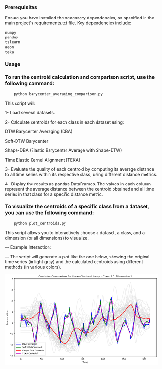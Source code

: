 ### Prerequisites

Ensure you have installed the necessary dependencies, as specified in the main project's requirements.txt file. Key dependencies include:

    numpy
    pandas
    tslearn
    aeon
    teka

### Usage

### To run the centroid calculation and comparison script, use the following command:

        python barycenter_averaging_comparison.py

This script will:

 1- Load several datasets.
 
 2- Calculate centroids for each class in each dataset using:
 
 DTW Barycenter Averaging (DBA)
 
 Soft-DTW Barycenter
 
 Shape-DBA (Elastic Barycenter Average with Shape-DTW)
 
 Time Elastic Kernel Alignment (TEKA)
         
 3- Evaluate the quality of each centroid by computing its average distance to all time series within its respective class, using different distance metrics.
 
 4- Display the results as pandas DataFrames. The values in each column represent the average distance between the centroid obtained and all time series in that class for a specific distance metric.
                    
### To visualize the centroids of a specific class from a dataset, you can use the following command:

        python plot_centroids.py

This script allows you to interactively choose a dataset, a class, and a dimension (or all dimensions) to visualize.

-- Example Interaction:




-- The script will generate a plot like the one below, showing the original time series (in light gray) and the calculated centroids using different methods (in various colors).

![Alt text for the image](figures/UwaveGestureLibrary_class_2.0_dim_1.png)





